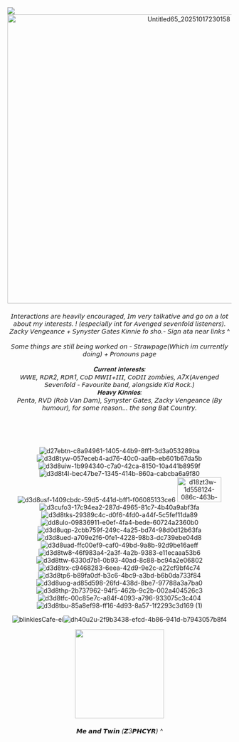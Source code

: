 <div align="left">
  <img src="https://visitor-badge.laobi.icu/badge?page_id=A7Xloser.A7Xloser&left_color=black&right_color=black&left_text=*_A7Xlings"  />
</div>
<div align="center">
<img width="800" height="650" alt="Untitled65_20251017230158" src="https://github.com/user-attachments/assets/d3b79f4d-043b-4e91-8f4d-81455a7dd8ac" />

 
<h6 align="center">𝘐𝘯𝘵𝘦𝘳𝘢𝘤𝘵𝘪𝘰𝘯𝘴 𝘢𝘳𝘦 𝘩𝘦𝘢𝘷𝘪𝘭𝘺 𝘦𝘯𝘤𝘰𝘶𝘳𝘢𝘨𝘦𝘥, 𝘐𝘮 𝘷𝘦𝘳𝘺 𝘵𝘢𝘭𝘬𝘢𝘵𝘪𝘷𝘦 𝘢𝘯𝘥 𝘨𝘰 𝘰𝘯 𝘢 𝘭𝘰𝘵 𝘢𝘣𝘰𝘶𝘵 𝘮𝘺 𝘪𝘯𝘵𝘦𝘳𝘦𝘴𝘵𝘴. ! (𝘦𝘴𝘱𝘦𝘤𝘪𝘢𝘭𝘭𝘺 𝘪𝘯𝘵 𝘧𝘰𝘳 𝘈𝘷𝘦𝘯𝘨𝘦𝘥 𝘴𝘦𝘷𝘦𝘯𝘧𝘰𝘭𝘥 𝘭𝘪𝘴𝘵𝘦𝘯𝘦𝘳𝘴).<br> 𝘡𝘢𝘤𝘬𝘺 𝘝𝘦𝘯𝘨𝘦𝘢𝘯𝘤𝘦 + 𝘚𝘺𝘯𝘺𝘴𝘵𝘦𝘳 𝘎𝘢𝘵𝘦𝘴 𝘒𝘪𝘯𝘯𝘪𝘦 𝘧𝘰 𝘴𝘩𝘰.- 𝘚𝘪𝘨𝘯 𝘢𝘵𝘢 𝘯𝘦𝘢𝘳 𝘭𝘪𝘯𝘬𝘴 ^ <br><br>𝘚𝘰𝘮𝘦 𝘵𝘩𝘪𝘯𝘨𝘴 𝘢𝘳𝘦 𝘴𝘵𝘪𝘭𝘭 𝘣𝘦𝘪𝘯𝘨 𝘸𝘰𝘳𝘬𝘦𝘥 𝘰𝘯 - 𝘚𝘵𝘳𝘢𝘸𝘱𝘢𝘨𝘦(𝘞𝘩𝘪𝘤𝘩 𝘪𝘮 𝘤𝘶𝘳𝘳𝘦𝘯𝘵𝘭𝘺 𝘥𝘰𝘪𝘯𝘨) + 𝘗𝘳𝘰𝘯𝘰𝘶𝘯𝘴 𝘱𝘢𝘨𝘦<br><br>𝐂𝐮𝐫𝐫𝐞𝐧𝐭 𝐢𝐧𝐭𝐞𝐫𝐞𝐬𝐭𝐬:<br>𝘞𝘞𝘌, 𝘙𝘋𝘙2, 𝘙𝘋𝘙1, 𝘊𝘰𝘋 𝘔𝘞𝘐𝘐+𝘐𝘐𝘐, 𝘊𝘰𝘋𝘐𝘐 𝘻𝘰𝘮𝘣𝘪𝘦𝘴, 𝘈7𝘟(𝘈𝘷𝘦𝘯𝘨𝘦𝘥 𝘚𝘦𝘷𝘦𝘯𝘧𝘰𝘭𝘥 - 𝘍𝘢𝘷𝘰𝘶𝘳𝘪𝘵𝘦 𝘣𝘢𝘯𝘥, 𝘢𝘭𝘰𝘯𝘨𝘴𝘪𝘥𝘦 𝘒𝘪𝘥 𝘙𝘰𝘤𝘬.)<br>𝐇𝐞𝐚𝐯𝐲 𝐊𝐢𝐧𝐧𝐢𝐞𝐬:<br>𝘗𝘦𝘯𝘵𝘢, 𝘙𝘝𝘋 (𝘙𝘰𝘣 𝘝𝘢𝘯 𝘋𝘢𝘮), 𝘚𝘺𝘯𝘺𝘴𝘵𝘦𝘳 𝘎𝘢𝘵𝘦𝘴, 𝘡𝘢𝘤𝘬𝘺 𝘝𝘦𝘯𝘨𝘦𝘢𝘯𝘤𝘦 (𝘉𝘺 𝘩𝘶𝘮𝘰𝘶𝘳), 𝘧𝘰𝘳 𝘴𝘰𝘮𝘦 𝘳𝘦𝘢𝘴𝘰𝘯... 𝘵𝘩𝘦 𝘴𝘰𝘯𝘨 𝘉𝘢𝘵 𝘊𝘰𝘶𝘯𝘵𝘳𝘺.</h6>


<div align="center">
 
</div>


<br><BR>


![d27ebtn-c8a94961-1405-44b9-8ff1-3d3a053289ba](https://github.com/user-attachments/assets/29bebd38-21e5-4f9d-aa5f-54763a7163b4) ![d3d8tyw-057eceb4-ad76-40c0-aa6b-eb601b67da5b](https://github.com/user-attachments/assets/bdbed81a-3fc3-4fb3-8e14-c3d85605a69b) ![d3d8uiw-1b994340-c7a0-42ca-8150-10a441b8959f](https://github.com/user-attachments/assets/4c602b5d-6323-47c2-96f4-14d51f77d767) ![d3d8t4l-bec47be7-1345-414b-860a-cabcba6a9f80](https://github.com/user-attachments/assets/89aef260-6a22-4308-b6e7-9385b59e8ca6) ![d3d8usf-1409cbdc-59d5-441d-bff1-f06085133ce6](https://github.com/user-attachments/assets/47b3df5a-bb7f-48e0-a625-b056f95ff198) <img width="99" height="56" alt="d18zt3w-1d558124-086c-463b-b169-4c2ac336dfbe" src="https://github.com/user-attachments/assets/8ef1a871-f59c-481d-b68e-e4480d5d1796" /> ![d3cufo3-17c94ea2-287d-4965-81c7-4b40a9abf3fa](https://github.com/user-attachments/assets/e6795b4d-2914-49dc-8664-dfa208045e2a) ![d3d8tks-29389c4c-d0f6-4fd0-a44f-5c5fef11da89](https://github.com/user-attachments/assets/561f19a6-e8d4-4f94-beab-7b443b97354b) 
![dd8ulo-09836911-e0ef-4fa4-bede-60724a2360b0](https://github.com/user-attachments/assets/40790da2-f0ae-42e4-92e2-30bc2fe782e9) ![d3d8uqp-2cbb759f-249c-4a25-bd74-98d0d12b63fa](https://github.com/user-attachments/assets/9622d70b-6abe-41f7-93de-8350ca08a4f1) ![d3d8ued-a709e2f6-0fe1-4228-98b3-dc739ebe04d8](https://github.com/user-attachments/assets/1384b057-9767-48ca-b029-98ec8b6dae05) ![d3d8uad-ffc00ef9-caf0-49bd-9a8b-92d9be16aeff](https://github.com/user-attachments/assets/819973be-f736-464d-90ed-9daa8c343077) ![d3d8tw8-46f983a4-2a3f-4a2b-9383-e11ecaaa53b6](https://github.com/user-attachments/assets/d9641442-ed6f-4002-8173-b4554c31308e) ![d3d8ttw-6330d7b1-0b93-40ad-8c88-bc94a2e06802](https://github.com/user-attachments/assets/f6d48af5-f46a-4e9c-96ae-6aebf8c6fd31) ![d3d8trx-c9468283-6eea-42d9-9e2c-a22cf9bf4c74](https://github.com/user-attachments/assets/7581f6a5-cdb0-4deb-a286-0d8faf9ba154) ![d3d8tp6-b89fa0df-b3c6-4bc9-a3bd-b6b0da733f84](https://github.com/user-attachments/assets/48649efd-839f-430f-968d-6ffd3a4bd9b6) ![d3d8uog-ad85d598-26fd-438d-8be7-97788a3a7ba0](https://github.com/user-attachments/assets/4748cec3-c82d-43fe-b1b4-532ad34071ba) ![d3d8thp-2b737962-94f5-462b-9c2b-002a404526c3](https://github.com/user-attachments/assets/223e89d5-23a3-4f95-a924-8ebe84e58e7d) 
![d3d8tfc-00c85e7c-a84f-4093-a796-933075c3c404](https://github.com/user-attachments/assets/37c11665-35ad-4f8d-8f31-1dc9f0f975ed) ![d3d8tbu-85a8ef98-ff16-4d93-8a57-1f2293c3d169 (1)](https://github.com/user-attachments/assets/5b4c88bc-4ad0-4f53-958c-ed1c56b48118)


 
![blinkiesCafe-ei](https://github.com/user-attachments/assets/f968ead8-4242-4885-aa11-6d01d5ec3bb0)![dh40u2u-2f9b3438-efcd-4b86-941d-b7943057b8f4](https://github.com/user-attachments/assets/59ac0dd3-7f8c-42a8-93ab-b686634750d6)


<img height="200" src="https://25.media.tumblr.com/503f0ff27f3fbebc1c386e8656480867/tumblr_mgvq7oLWBr1qgn2a0o1_500.gif" >
<h6 align="center">𝙈𝙚 𝙖𝙣𝙙 𝙏𝙬𝙞𝙣 (𝙕3𝙋𝙃𝘾𝙔𝙍) ^</h6>











